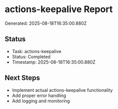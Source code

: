 # actions-keepalive Report

Generated: 2025-08-18T16:35:00.880Z

## Status
- Task: actions-keepalive
- Status: Completed
- Timestamp: 2025-08-18T16:35:00.880Z

## Next Steps
- Implement actual actions-keepalive functionality
- Add proper error handling
- Add logging and monitoring
